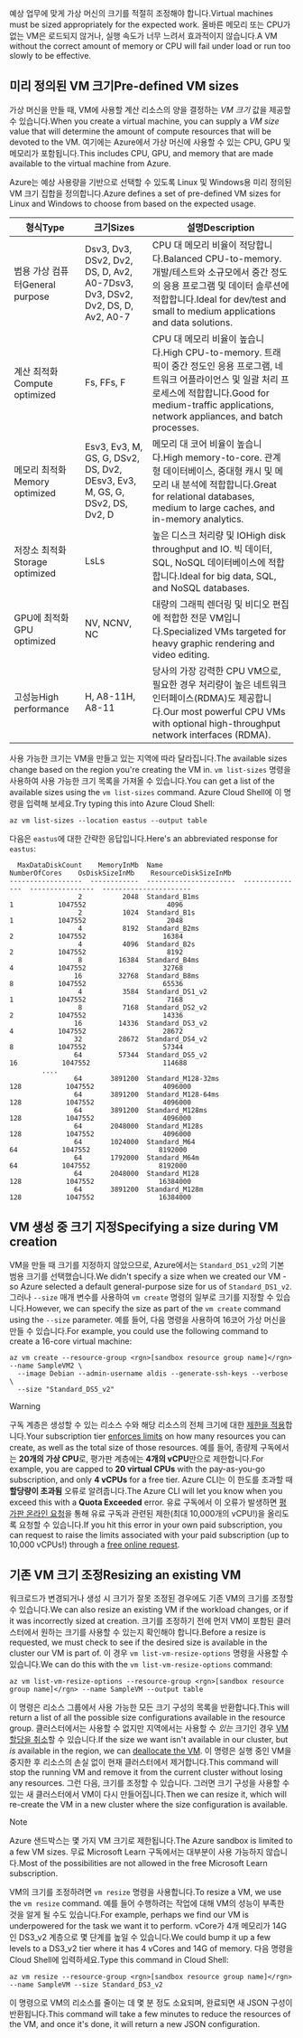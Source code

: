 <span data-ttu-id="c329d-101">예상 업무에 맞게 가상 머신의 크기를 적절히 조정해야 합니다.</span><span class="sxs-lookup"><span data-stu-id="c329d-101">Virtual machines must be sized appropriately for the expected work.</span></span> <span data-ttu-id="c329d-102">올바른 메모리 또는 CPU가 없는 VM은 로드되지 않거나, 실행 속도가 너무 느려서 효과적이지 않습니다.</span><span class="sxs-lookup"><span data-stu-id="c329d-102">A VM without the correct amount of memory or CPU will fail under load or run too slowly to be effective.</span></span> 

## <a name="pre-defined-vm-sizes"></a><span data-ttu-id="c329d-103">미리 정의된 VM 크기</span><span class="sxs-lookup"><span data-stu-id="c329d-103">Pre-defined VM sizes</span></span>

<span data-ttu-id="c329d-104">가상 머신을 만들 때, VM에 사용할 계산 리소스의 양을 결정하는 _VM 크기_ 값을 제공할 수 있습니다.</span><span class="sxs-lookup"><span data-stu-id="c329d-104">When you create a virtual machine, you can supply a _VM size_ value that will determine the amount of compute resources that will be devoted to the VM.</span></span> <span data-ttu-id="c329d-105">여기에는 Azure에서 가상 머신에 사용할 수 있는 CPU, GPU 및 메모리가 포함됩니다.</span><span class="sxs-lookup"><span data-stu-id="c329d-105">This includes CPU, GPU, and memory that are made available to the virtual machine from Azure.</span></span>

<span data-ttu-id="c329d-106">Azure는 예상 사용량을 기반으로 선택할 수 있도록 Linux 및 Windows용 미리 정의된 VM 크기 집합을 정의합니다.</span><span class="sxs-lookup"><span data-stu-id="c329d-106">Azure defines a set of pre-defined VM sizes for Linux and Windows to choose from based on the expected usage.</span></span> 

| <span data-ttu-id="c329d-107">형식</span><span class="sxs-lookup"><span data-stu-id="c329d-107">Type</span></span> | <span data-ttu-id="c329d-108">크기</span><span class="sxs-lookup"><span data-stu-id="c329d-108">Sizes</span></span> | <span data-ttu-id="c329d-109">설명</span><span class="sxs-lookup"><span data-stu-id="c329d-109">Description</span></span> |
|------|-------|-------------|
| <span data-ttu-id="c329d-110">범용 가상 컴퓨터</span><span class="sxs-lookup"><span data-stu-id="c329d-110">General purpose</span></span>   | <span data-ttu-id="c329d-111">Dsv3, Dv3, DSv2, Dv2, DS, D, Av2, A0-7</span><span class="sxs-lookup"><span data-stu-id="c329d-111">Dsv3, Dv3, DSv2, Dv2, DS, D, Av2, A0-7</span></span> | <span data-ttu-id="c329d-112">CPU 대 메모리 비율이 적당합니다.</span><span class="sxs-lookup"><span data-stu-id="c329d-112">Balanced CPU-to-memory.</span></span> <span data-ttu-id="c329d-113">개발/테스트와 소규모에서 중간 정도의 응용 프로그램 및 데이터 솔루션에 적합합니다.</span><span class="sxs-lookup"><span data-stu-id="c329d-113">Ideal for dev/test and small to medium applications and data solutions.</span></span> |
| <span data-ttu-id="c329d-114">계산 최적화</span><span class="sxs-lookup"><span data-stu-id="c329d-114">Compute optimized</span></span> | <span data-ttu-id="c329d-115">Fs, F</span><span class="sxs-lookup"><span data-stu-id="c329d-115">Fs, F</span></span> | <span data-ttu-id="c329d-116">CPU 대 메모리 비율이 높습니다.</span><span class="sxs-lookup"><span data-stu-id="c329d-116">High CPU-to-memory.</span></span> <span data-ttu-id="c329d-117">트래픽이 중간 정도인 응용 프로그램, 네트워크 어플라이언스 및 일괄 처리 프로세스에 적합합니다.</span><span class="sxs-lookup"><span data-stu-id="c329d-117">Good for medium-traffic applications, network appliances, and batch processes.</span></span> |
| <span data-ttu-id="c329d-118">메모리 최적화</span><span class="sxs-lookup"><span data-stu-id="c329d-118">Memory optimized</span></span>  | <span data-ttu-id="c329d-119">Esv3, Ev3, M, GS, G, DSv2, DS, Dv2, D</span><span class="sxs-lookup"><span data-stu-id="c329d-119">Esv3, Ev3, M, GS, G, DSv2, DS, Dv2, D</span></span>   | <span data-ttu-id="c329d-120">메모리 대 코어 비율이 높습니다.</span><span class="sxs-lookup"><span data-stu-id="c329d-120">High memory-to-core.</span></span> <span data-ttu-id="c329d-121">관계형 데이터베이스, 중대형 캐시 및 메모리 내 분석에 적합합니다.</span><span class="sxs-lookup"><span data-stu-id="c329d-121">Great for relational databases, medium to large caches, and in-memory analytics.</span></span> |
| <span data-ttu-id="c329d-122">저장소 최적화</span><span class="sxs-lookup"><span data-stu-id="c329d-122">Storage optimized</span></span> | <span data-ttu-id="c329d-123">Ls</span><span class="sxs-lookup"><span data-stu-id="c329d-123">Ls</span></span> | <span data-ttu-id="c329d-124">높은 디스크 처리량 및 IO</span><span class="sxs-lookup"><span data-stu-id="c329d-124">High disk throughput and IO.</span></span> <span data-ttu-id="c329d-125">빅 데이터, SQL, NoSQL 데이터베이스에 적합합니다.</span><span class="sxs-lookup"><span data-stu-id="c329d-125">Ideal for big data, SQL, and NoSQL databases.</span></span> |
| <span data-ttu-id="c329d-126">GPU에 최적화</span><span class="sxs-lookup"><span data-stu-id="c329d-126">GPU optimized</span></span> | <span data-ttu-id="c329d-127">NV, NC</span><span class="sxs-lookup"><span data-stu-id="c329d-127">NV, NC</span></span> | <span data-ttu-id="c329d-128">대량의 그래픽 렌더링 및 비디오 편집에 적합한 전문 VM입니다.</span><span class="sxs-lookup"><span data-stu-id="c329d-128">Specialized VMs targeted for heavy graphic rendering and video editing.</span></span> |
| <span data-ttu-id="c329d-129">고성능</span><span class="sxs-lookup"><span data-stu-id="c329d-129">High performance</span></span> | <span data-ttu-id="c329d-130">H, A8-11</span><span class="sxs-lookup"><span data-stu-id="c329d-130">H, A8-11</span></span> | <span data-ttu-id="c329d-131">당사의 가장 강력한 CPU VM으로, 필요한 경우 처리량이 높은 네트워크 인터페이스(RDMA)도 제공합니다.</span><span class="sxs-lookup"><span data-stu-id="c329d-131">Our most powerful CPU VMs with optional high-throughput network interfaces (RDMA).</span></span> | 

<span data-ttu-id="c329d-132">사용 가능한 크기는 VM을 만들고 있는 지역에 따라 달라집니다.</span><span class="sxs-lookup"><span data-stu-id="c329d-132">The available sizes change based on the region you're creating the VM in.</span></span> <span data-ttu-id="c329d-133">`vm list-sizes` 명령을 사용하여 사용 가능한 크기 목록을 가져올 수 있습니다.</span><span class="sxs-lookup"><span data-stu-id="c329d-133">You can get a list of the available sizes using the `vm list-sizes` command.</span></span> <span data-ttu-id="c329d-134">Azure Cloud Shell에 이 명령을 입력해 보세요.</span><span class="sxs-lookup"><span data-stu-id="c329d-134">Try typing this into Azure Cloud Shell:</span></span>

```azurecli
az vm list-sizes --location eastus --output table
```

<span data-ttu-id="c329d-135">다음은 `eastus`에 대한 간략한 응답입니다.</span><span class="sxs-lookup"><span data-stu-id="c329d-135">Here's an abbreviated response for `eastus`:</span></span>

```
  MaxDataDiskCount    MemoryInMb  Name                      NumberOfCores    OsDiskSizeInMb    ResourceDiskSizeInMb
------------------  ------------  ----------------------  ---------------  ----------------  ----------------------
                 2          2048  Standard_B1ms                         1           1047552                    4096
                 2          1024  Standard_B1s                          1           1047552                    2048
                 4          8192  Standard_B2ms                         2           1047552                   16384
                 4          4096  Standard_B2s                          2           1047552                    8192
                 8         16384  Standard_B4ms                         4           1047552                   32768
                16         32768  Standard_B8ms                         8           1047552                   65536
                 4          3584  Standard_DS1_v2                       1           1047552                    7168
                 8          7168  Standard_DS2_v2                       2           1047552                   14336
                16         14336  Standard_DS3_v2                       4           1047552                   28672
                32         28672  Standard_DS4_v2                       8           1047552                   57344
                64         57344  Standard_DS5_v2                      16           1047552                  114688
        ....
                64       3891200  Standard_M128-32ms                  128           1047552                 4096000
                64       3891200  Standard_M128-64ms                  128           1047552                 4096000
                64       3891200  Standard_M128ms                     128           1047552                 4096000
                64       2048000  Standard_M128s                      128           1047552                 4096000
                64       1024000  Standard_M64                         64           1047552                 8192000
                64       1792000  Standard_M64m                        64           1047552                 8192000
                64       2048000  Standard_M128                       128           1047552                16384000
                64       3891200  Standard_M128m                      128           1047552                16384000
```

## <a name="specifying-a-size-during-vm-creation"></a><span data-ttu-id="c329d-136">VM 생성 중 크기 지정</span><span class="sxs-lookup"><span data-stu-id="c329d-136">Specifying a size during VM creation</span></span>

<span data-ttu-id="c329d-137">VM을 만들 때 크기를 지정하지 않았으므로, Azure에서는 `Standard_DS1_v2`의 기본 범용 크기를 선택했습니다.</span><span class="sxs-lookup"><span data-stu-id="c329d-137">We didn't specify a size when we created our VM - so Azure selected a default general-purpose size for us of `Standard_DS1_v2`.</span></span> <span data-ttu-id="c329d-138">그러나 `--size` 매개 변수를 사용하여 `vm create` 명령의 일부로 크기를 지정할 수 있습니다.</span><span class="sxs-lookup"><span data-stu-id="c329d-138">However, we can specify the size as part of the `vm create` command using the `--size` parameter.</span></span> <span data-ttu-id="c329d-139">예를 들어, 다음 명령을 사용하여 16코어 가상 머신을 만들 수 있습니다.</span><span class="sxs-lookup"><span data-stu-id="c329d-139">For example, you could use the following command to create a 16-core virtual machine:</span></span>

```azurecli
az vm create --resource-group <rgn>[sandbox resource group name]</rgn> --name SampleVM2 \
  --image Debian --admin-username aldis --generate-ssh-keys --verbose \
  --size "Standard_DS5_v2"
```

> [!WARNING]
> <span data-ttu-id="c329d-140">구독 계층은 생성할 수 있는 리소스 수와 해당 리소스의 전체 크기에 대한 [제한을 적용](https://docs.microsoft.com/azure/azure-subscription-service-limits)합니다.</span><span class="sxs-lookup"><span data-stu-id="c329d-140">Your subscription tier [enforces limits](https://docs.microsoft.com/azure/azure-subscription-service-limits) on how many resources you can create, as well as the total size of those resources.</span></span> <span data-ttu-id="c329d-141">예를 들어, 종량제 구독에서는 **20개의 가상 CPU**로, 평가판 계층에는 **4개의 vCPU**만으로 제한합니다.</span><span class="sxs-lookup"><span data-stu-id="c329d-141">For example, you are capped to **20 virtual CPUs** with the pay-as-you-go subscription, and only **4 vCPUs** for a free tier.</span></span> <span data-ttu-id="c329d-142">Azure CLI는 이 한도를 초과할 때 **할당량이 초과됨** 오류로 알려줍니다.</span><span class="sxs-lookup"><span data-stu-id="c329d-142">The Azure CLI will let you know when you exceed this with a **Quota Exceeded** error.</span></span> <span data-ttu-id="c329d-143">유료 구독에서 이 오류가 발생하면 [평가판 온라인 요청](https://docs.microsoft.com/azure/azure-resource-manager/resource-manager-quota-errors)을 통해 유료 구독과 관련된 제한(최대 10,000개의 vCPU!)을 올리도록 요청할 수 있습니다.</span><span class="sxs-lookup"><span data-stu-id="c329d-143">If you hit this error in your own paid subscription, you can request to raise the limits associated with your paid subscription (up to 10,000 vCPUs!) through a [free online request](https://docs.microsoft.com/azure/azure-resource-manager/resource-manager-quota-errors).</span></span>

## <a name="resizing-an-existing-vm"></a><span data-ttu-id="c329d-144">기존 VM 크기 조정</span><span class="sxs-lookup"><span data-stu-id="c329d-144">Resizing an existing VM</span></span>
<span data-ttu-id="c329d-145">워크로드가 변경되거나 생성 시 크기가 잘못 조정된 경우에도 기존 VM의 크기를 조정할 수 있습니다.</span><span class="sxs-lookup"><span data-stu-id="c329d-145">We can also resize an existing VM if the workload changes, or if it was incorrectly sized at creation.</span></span> <span data-ttu-id="c329d-146">크기를 조정하기 전에 먼저 VM이 포함된 클러스터에서 원하는 크기를 사용할 수 있는지 확인해야 합니다.</span><span class="sxs-lookup"><span data-stu-id="c329d-146">Before a resize is requested, we must check to see if the desired size is available in the cluster our VM is part of.</span></span> <span data-ttu-id="c329d-147">이 경우 `vm list-vm-resize-options` 명령을 사용할 수 있습니다.</span><span class="sxs-lookup"><span data-stu-id="c329d-147">We can do this with the `vm list-vm-resize-options` command:</span></span>

```azurecli
az vm list-vm-resize-options --resource-group <rgn>[sandbox resource group name]</rgn> --name SampleVM --output table
```

<span data-ttu-id="c329d-148">이 명령은 리소스 그룹에서 사용 가능한 모든 크기 구성의 목록을 반환합니다.</span><span class="sxs-lookup"><span data-stu-id="c329d-148">This will return a list of all the possible size configurations available in the resource group.</span></span> <span data-ttu-id="c329d-149">클러스터에서는 사용할 수 없지만 지역에서는 사용할 수 _있는_ 크기인 경우 [VM 할당을 취소](https://docs.microsoft.com/cli/azure/vm?view=azure-cli-latest#az-vm-deallocate)할 수 있습니다.</span><span class="sxs-lookup"><span data-stu-id="c329d-149">If the size we want isn't available in our cluster, but _is_ available in the region, we can [deallocate the VM](https://docs.microsoft.com/cli/azure/vm?view=azure-cli-latest#az-vm-deallocate).</span></span> <span data-ttu-id="c329d-150">이 명령은 실행 중인 VM을 중지한 후 리소스의 손실 없이 현재 클러스터에서 제거합니다.</span><span class="sxs-lookup"><span data-stu-id="c329d-150">This command will stop the running VM and remove it from the current cluster without losing any resources.</span></span> <span data-ttu-id="c329d-151">그런 다음, 크기를 조정할 수 있습니다. 그러면 크기 구성을 사용할 수 있는 새 클러스터에서 VM이 다시 만들어집니다.</span><span class="sxs-lookup"><span data-stu-id="c329d-151">Then we can resize it, which will re-create the VM in a new cluster where the size configuration is available.</span></span>

> [!NOTE]
> <span data-ttu-id="c329d-152">Azure 샌드박스는 몇 가지 VM 크기로 제한됩니다.</span><span class="sxs-lookup"><span data-stu-id="c329d-152">The Azure sandbox is limited to a few VM sizes.</span></span> <span data-ttu-id="c329d-153">무료 Microsoft Learn 구독에서는 대부분이 사용 가능하지 않습니다.</span><span class="sxs-lookup"><span data-stu-id="c329d-153">Most of the possibilities are not allowed in the free Microsoft Learn subscription.</span></span>

<span data-ttu-id="c329d-154">VM의 크기를 조정하려면 `vm resize` 명령을 사용합니다.</span><span class="sxs-lookup"><span data-stu-id="c329d-154">To resize a VM, we use the `vm resize` command.</span></span> <span data-ttu-id="c329d-155">예를 들어 수행하려는 작업에 대해 VM의 성능이 부족한 것을 알게 될 수도 있습니다.</span><span class="sxs-lookup"><span data-stu-id="c329d-155">For example, perhaps we find our VM is underpowered for the task we want it to perform.</span></span> <span data-ttu-id="c329d-156">vCore가 4개 메모리가 14G인 DS3_v2 계층으로 몇 단계를 높일 수 있습니다.</span><span class="sxs-lookup"><span data-stu-id="c329d-156">We could bump it up a few levels to a DS3_v2 tier where it has 4 vCores and 14G of memory.</span></span> <span data-ttu-id="c329d-157">다음 명령을 Cloud Shell에 입력하세요.</span><span class="sxs-lookup"><span data-stu-id="c329d-157">Type this command in Cloud Shell:</span></span>

```azurecli
az vm resize --resource-group <rgn>[sandbox resource group name]</rgn> --name SampleVM --size Standard_DS3_v2
```

<span data-ttu-id="c329d-158">이 명령으로 VM의 리소스를 줄이는 데 몇 분 정도 소요되며, 완료되면 새 JSON 구성이 반환됩니다.</span><span class="sxs-lookup"><span data-stu-id="c329d-158">This command will take a few minutes to reduce the resources of the VM, and once it's done, it will return a new JSON configuration.</span></span>